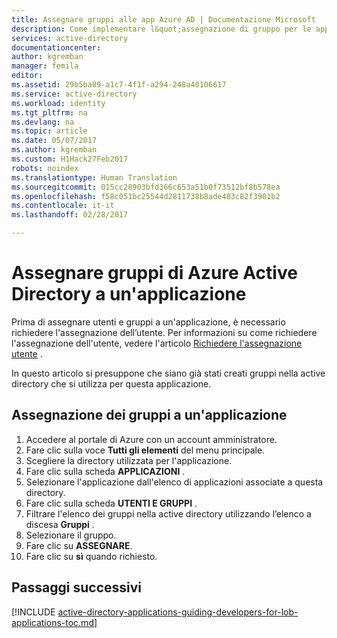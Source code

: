 ```yaml
---
title: Assegnare gruppi alle app Azure AD | Documentazione Microsoft
description: Come implementare l&quot;assegnazione di gruppo per le applicazioni Azure.
services: active-directory
documentationcenter: 
author: kgremban
manager: femila
editor: 
ms.assetid: 29b5ba89-a1c7-4f1f-a294-248a40106617
ms.service: active-directory
ms.workload: identity
ms.tgt_pltfrm: na
ms.devlang: na
ms.topic: article
ms.date: 05/07/2017
ms.author: kgremban
ms.custom: H1Hack27Feb2017
robots: noindex
ms.translationtype: Human Translation
ms.sourcegitcommit: 015cc28903bfd366c653a51b0f73512bf8b578ea
ms.openlocfilehash: f58c051bc25544d2811738b8ade483c82f3901b2
ms.contentlocale: it-it
ms.lasthandoff: 02/28/2017

---
```

# <a name="assign-azure-active-directory-groups-to-an-application"></a>Assegnare gruppi di Azure Active Directory a un'applicazione
Prima di assegnare utenti e gruppi a un'applicazione, è necessario richiedere l'assegnazione dell’utente. Per informazioni su come richiedere l'assegnazione dell'utente, vedere l'articolo [Richiedere l'assegnazione utente](active-directory-applications-guiding-developers-requiring-user-assignment.md) .

In questo articolo si presuppone che siano già stati creati gruppi nella active directory che si utilizza per questa applicazione.

## <a name="assigning-groups-to-an-application"></a>Assegnazione dei gruppi a un'applicazione
1. Accedere al portale di Azure con un account amministratore.
2. Fare clic sulla voce **Tutti gli elementi** del menu principale.
3. Scegliere la directory utilizzata per l'applicazione.
4. Fare clic sulla scheda **APPLICAZIONI** .
5. Selezionare l'applicazione dall'elenco di applicazioni associate a questa directory.
6. Fare clic sulla scheda **UTENTI E GRUPPI** .
7. Filtrare l'elenco dei gruppi nella active directory utilizzando l’elenco a discesa **Gruppi** .
8. Selezionare il gruppo.
9. Fare clic su **ASSEGNARE**.
10. Fare clic su **sì** quando richiesto.

## <a name="next-steps"></a>Passaggi successivi
[!INCLUDE [active-directory-applications-guiding-developers-for-lob-applications-toc.md](../../includes/active-directory-applications-guiding-developers-for-lob-applications-toc.md)]


